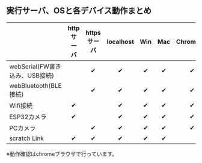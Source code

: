 ## 実行サーバ、OSと各デバイス動作まとめ

| |httpサーバ|httpsサーバ|localhost|Win|Mac|ChromeOS|iPad|
|---|:-:|:-:|:-:|:-:|:-:|:-:|:-:|
|webSerial(FW書き込み、USB接続)| |✔|✔|✔|✔|✔| |
|webBluetooth(BLE接続)| |✔|✔|✔|✔|✔| |
|Wifi接続|✔| |✔|✔|✔|✔|✔|
|ESP32カメラ|✔| |✔|✔|✔|✔|？|
|PCカメラ| |✔|✔|✔|✔|✔|✔|
|scratch Link|✔|✔|✔|✔|✔| | |

※動作確認はchromeブラウザで行っています。
